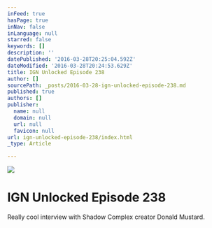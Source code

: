 ```yaml
---
inFeed: true
hasPage: true
inNav: false
inLanguage: null
starred: false
keywords: []
description: ''
datePublished: '2016-03-28T20:25:04.592Z'
dateModified: '2016-03-28T20:24:53.629Z'
title: IGN Unlocked Episode 238
author: []
sourcePath: _posts/2016-03-28-ign-unlocked-episode-238.md
published: true
authors: []
publisher:
  name: null
  domain: null
  url: null
  favicon: null
url: ign-unlocked-episode-238/index.html
_type: Article

---
```

![](https://the-grid-user-content.s3-us-west-2.amazonaws.com/418da1ed-03cb-4f3d-904f-65b8e85e1806.png)

# IGN Unlocked Episode 238

Really cool interview with Shadow Complex creator Donald Mustard.